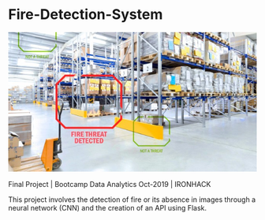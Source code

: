 # Fire-Detection-System
 ![Fire](https://github.com/mariaversin/fire-api/blob/master/fire_detection.jpg)


Final Project | Bootcamp Data Analytics Oct-2019 | IRONHACK

This project involves the detection of fire or its absence in images through a neural network (CNN) and the creation of an API using Flask.
